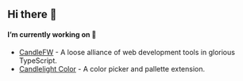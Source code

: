 ## Hi there 👋


#### I’m currently working on 🔭
- [CandleFW](https://www.github.com/candlefw/) - A loose alliance of web development tools in glorious TypeScript.
- [Candlelight Color](https://www.github.com/acweathersby/candlelight) - A color picker and pallette extension.

<!--
**acweathersby/acweathersby** is a ✨ _special_ ✨ repository because its `README.md` (this file) appears on your GitHub profile.

Here are some ideas to get you started:

- 🔭 I’m currently working on ...
- 🌱 I’m currently learning ...
- 👯 I’m looking to collaborate on ...
- 🤔 I’m looking for help with ...
- 💬 Ask me about ...
- 📫 How to reach me: ...
- 😄 Pronouns: ...
- ⚡ Fun fact: ...
-->
